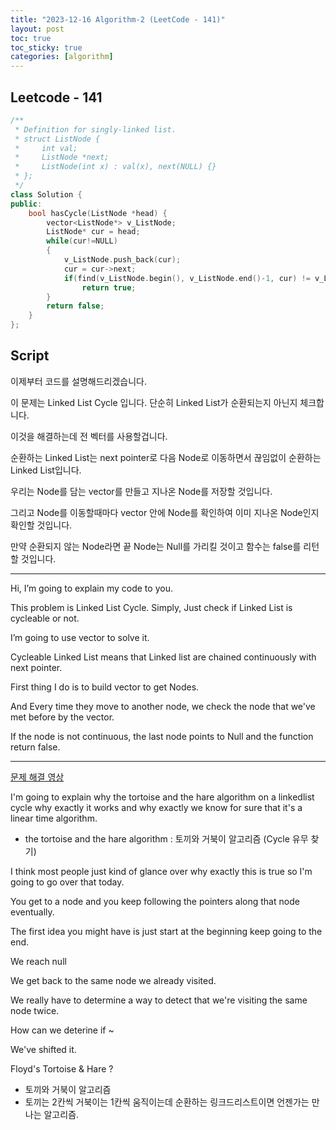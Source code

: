 ```yaml
---
title: "2023-12-16 Algorithm-2 (LeetCode - 141)"
layout: post
toc: true
toc_sticky: true
categories: [algorithm]
---
```


## Leetcode - 141

```c++
/**
 * Definition for singly-linked list.
 * struct ListNode {
 *     int val;
 *     ListNode *next;
 *     ListNode(int x) : val(x), next(NULL) {}
 * };
 */
class Solution {
public:
    bool hasCycle(ListNode *head) {
        vector<ListNode*> v_ListNode;
        ListNode* cur = head;
        while(cur!=NULL)
        {
            v_ListNode.push_back(cur);
            cur = cur->next;
            if(find(v_ListNode.begin(), v_ListNode.end()-1, cur) != v_ListNode.end()-1)
                return true;
        }
        return false;
    }
};
```

## Script
이제부터 코드를 설명해드리겠습니다.

이 문제는 Linked List Cycle 입니다. 단순히 Linked List가 순환되는지 아닌지 체크합니다.

이것을 해결하는데 전 벡터를 사용할겁니다.

순환하는 Linked List는 next pointer로 다음 Node로 이동하면서 끊임없이 순환하는 Linked List입니다.

우리는 Node를 담는 vector를 만들고 지나온 Node를 저장할 것입니다.

그리고 Node를 이동할때마다 vector 안에 Node를 확인하여 이미 지나온 Node인지 확인할 것입니다.

만약 순환되지 않는 Node라면 끝 Node는 Null를 가리킬 것이고 함수는 false를 리턴할 것입니다.


---

Hi, I’m going to explain my code to you.

This problem is Linked List Cycle. Simply, Just check if Linked List is cycleable or not.

I’m going to use vector to solve it.

Cycleable Linked List means that Linked list are chained continuously with next pointer.

First thing I do is to build vector to get Nodes. 

And Every time they move to another node, we check the node that we've met before by the vector.

If the node is not continuous, the last node points to Null and the function return false.

---

[문제 해결 영상](https://www.youtube.com/watch?v=gBTe7lFR3vc)

I'm going to explain why the tortoise and the hare algorithm on a linkedlist cycle why exactly it works and why exactly we know for sure that it's a linear time algorithm.

- the tortoise and the hare algorithm : 토끼와 거북이 알고리즘 (Cycle 유무 찾기)

I think most people just kind of glance over why exactly this is true so I'm going to go over that today. 

You get to a node and you keep following the pointers along that node eventually.

The first idea you might have is just start at the beginning keep going to the end.

We reach null

We get back to the same node we already visited.

We really have to determine a way to detect that we're visiting the same node twice.

How can we deterine if ~

We've shifted it.

Floyd's Tortoise & Hare ? 
- 토끼와 거북이 알고리즘
- 토끼는 2칸씩 거북이는 1칸씩 움직이는데 순환하는 링크드리스트이면 언젠가는 만나는 알고리즘.